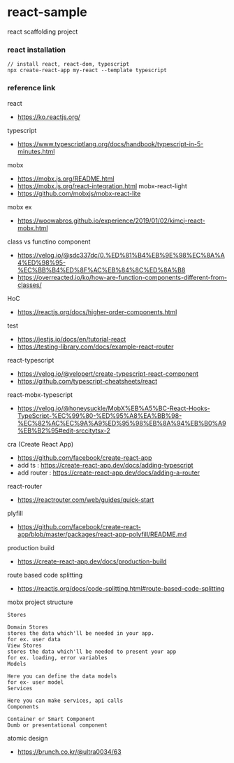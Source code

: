 # react-sample
 
react scaffolding project 

### react installation 

```
// install react, react-dom, typescript 
npx create-react-app my-react --template typescript
```


### reference link 

react
- https://ko.reactjs.org/

typescript 
- https://www.typescriptlang.org/docs/handbook/typescript-in-5-minutes.html

mobx 
- https://mobx.js.org/README.html
- https://mobx.js.org/react-integration.html
mobx-react-light
- https://github.com/mobxjs/mobx-react-lite

mobx ex
- https://woowabros.github.io/experience/2019/01/02/kimcj-react-mobx.html

class vs functino component
- https://velog.io/@sdc337dc/0.%ED%81%B4%EB%9E%98%EC%8A%A4%ED%98%95-%EC%BB%B4%ED%8F%AC%EB%84%8C%ED%8A%B8
- https://overreacted.io/ko/how-are-function-components-different-from-classes/

HoC
- https://reactjs.org/docs/higher-order-components.html

test
- https://jestjs.io/docs/en/tutorial-react
- https://testing-library.com/docs/example-react-router

react-typescript
- https://velog.io/@velopert/create-typescript-react-component
- https://github.com/typescript-cheatsheets/react

react-mobx-typescript
- https://velog.io/@honeysuckle/MobX%EB%A5%BC-React-Hooks-TypeScript-%EC%99%80-%ED%95%A8%EA%BB%98-%EC%82%AC%EC%9A%A9%ED%95%98%EB%8A%94%EB%B0%A9%EB%B2%95#edit-srccitytsx-2

cra (Create React App) 
- https://github.com/facebook/create-react-app
- add ts : https://create-react-app.dev/docs/adding-typescript
- add router : https://create-react-app.dev/docs/adding-a-router

react-router
- https://reactrouter.com/web/guides/quick-start

plyfill
- https://github.com/facebook/create-react-app/blob/master/packages/react-app-polyfill/README.md

production build
- https://create-react-app.dev/docs/production-build

route based code splitting
- https://reactjs.org/docs/code-splitting.html#route-based-code-splitting

mobx project structure
```
Stores

Domain Stores
stores the data which'll be needed in your app.
for ex. user data
View Stores
stores the data which'll be needed to present your app
for ex. loading, error variables
Models

Here you can define the data models
for ex- user model
Services

Here you can make services, api calls
Components

Container or Smart Component
Dumb or presentational component
```

atomic design
- https://brunch.co.kr/@ultra0034/63